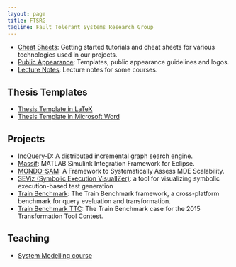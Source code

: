 ```yaml
---
layout: page
title: FTSRG
tagline: Fault Tolerant Systems Research Group
---
```


* [Cheat Sheets](https://github.com/FTSRG/cheat-sheets/wiki): Getting started tutorials and cheat sheets for various technologies used in our projects.
* [Public Appearance](https://github.com/FTSRG/templates): Templates, public appearance guidelines and logos.
* [Lecture Notes](https://github.com/FTSRG/lecture-notes/wiki): Lecture notes for some courses.

## Thesis Templates

* [Thesis Template in LaTeX](https://github.com/FTSRG/thesis-template-latex)
* [Thesis Template in Microsoft Word](https://github.com/FTSRG/thesis-template-word)

## Projects

* [IncQuery-D](https://github.com/FTSRG/incqueryd): A distributed incremental graph search engine.
* [Massif](https://github.com/FTSRG/massif): MATLAB Simulink Integration Framework for Eclipse.
* [MONDO-SAM](https://github.com/FTSRG/mondo-sam): A Framework to Systematically Assess MDE Scalability.
* [SEViz (Symbolic Execution VisualIZer)](https://github.com/FTSRG/seviz): a tool for visualizing symbolic execution-based test generation
* [Train Benchmark](https://github.com/FTSRG/trainbenchmark): The Train Benchmark framework, a cross-platform benchmark for query eveluation and transformation.
* [Train Benchmark TTC](https://github.com/FTSRG/trainbenchmark-paper): The Train Benchmark case for the 2015 Transformation Tool Contest.

## Teaching

* [System Modelling course](http://docs.inf.mit.bme.hu/remo/)
